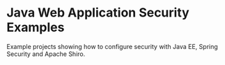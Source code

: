 # Java Web Application Security Examples
Example projects showing how to configure security with Java EE, Spring Security and Apache Shiro.
